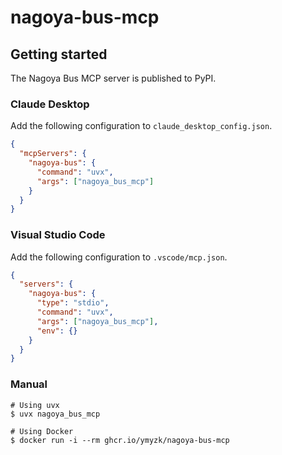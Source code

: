 # nagoya-bus-mcp

## Getting started
The Nagoya Bus MCP server is published to PyPI.

### Claude Desktop
Add the following configuration to `claude_desktop_config.json`.
```json
{
  "mcpServers": {
    "nagoya-bus": {
      "command": "uvx",
      "args": ["nagoya_bus_mcp"]
    }
  }
}
```

### Visual Studio Code
Add the following configuration to `.vscode/mcp.json`.
```json
{
  "servers": {
    "nagoya-bus": {
      "type": "stdio",
      "command": "uvx",
      "args": ["nagoya_bus_mcp"],
      "env": {}
    }
  }
}
```

### Manual
```shell
# Using uvx
$ uvx nagoya_bus_mcp

# Using Docker
$ docker run -i --rm ghcr.io/ymyzk/nagoya-bus-mcp
```

